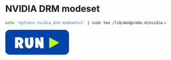 # NVIDIA DRM modeset
```bash
echo 'options nvidia_drm modeset=1' | sudo tee /lib/modprobe.d/nvidia-drm-modeset.conf
```
[![bashrun](../images/bashrun.png)](br:nvidia-drm-modeset)